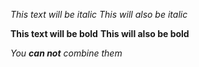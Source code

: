 *This text will be italic*
_This will also be italic_

**This text will be bold**
__This will also be bold__

_You **can not** combine them_

